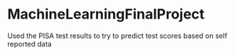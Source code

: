 # MachineLearningFinalProject
Used the PISA test results to try to predict test scores based on self reported data
